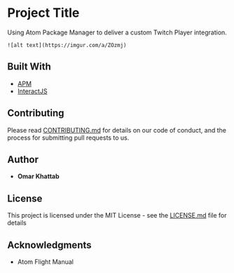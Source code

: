 # Project Title
Using Atom Package Manager to deliver a custom Twitch Player
integration.

```
![alt text](https://imgur.com/a/ZOzmj)
```

## Built With

* [APM](https://atom.io/docs)
* [InteractJS](http://interactjs.io/)

## Contributing

Please read [CONTRIBUTING.md](https://gist.github.com/PurpleBooth/b24679402957c63ec426) for details on our code of conduct, and the process for submitting pull requests to us.

## Author

* **Omar Khattab**

## License

This project is licensed under the MIT License - see the [LICENSE.md](LICENSE.md) file for details

## Acknowledgments

* Atom Flight Manual
